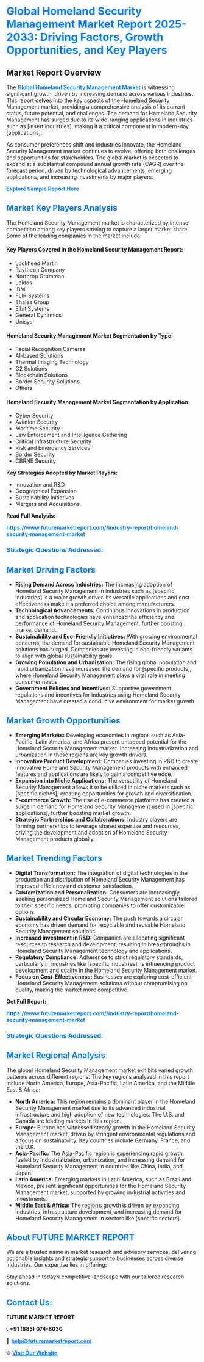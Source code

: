 <h1 style="color: #007BFF;">Global Homeland Security Management Market Report 2025-2033: Driving Factors, Growth Opportunities, and Key Players</h1>

<section id="overview">
<h2>Market Report Overview</h2>
<p>The <a href="https://www.futuremarketreport.com//industry-report/homeland-security-management-market" style="color: #007BFF; text-decoration: none;"><strong>Global Homeland Security Management Market</strong></a> is witnessing significant growth, driven by increasing demand across various industries. This report delves into the key aspects of the Homeland Security Management market, providing a comprehensive analysis of its current status, future potential, and challenges. The demand for Homeland Security Management has surged due to its wide-ranging applications in industries such as [insert industries], making it a critical component in modern-day [applications].</p>
<p>As consumer preferences shift and industries innovate, the Homeland Security Management market continues to evolve, offering both challenges and opportunities for stakeholders. The global market is expected to expand at a substantial compound annual growth rate (CAGR) over the forecast period, driven by technological advancements, emerging applications, and increasing investments by major players.</p>
</section>

<section id="overview">
<p><a href="https://www.futuremarketreport.com//request-sample/reportId=51952" style="color: #007BFF; text-decoration: none;"><strong>Explore Sample Report Here</strong></a></p>
</section>

<section id="key-players">
<h2 style="color: #007BFF;">Market Key Players Analysis</h2>
<p>The Homeland Security Management market is characterized by intense competition among key players striving to capture a larger market share. Some of the leading companies in the market include:</p>
<h4>Key Players Covered in the Homeland Security Management Report:</h4>
<ul><li>Lockheed Martin</li><li>Raytheon Company</li><li>Northrop Grumman</li><li>Leidos</li><li>IBM</li><li>FLIR Systems</li><li>Thales Group</li><li>Elbit Systems</li><li>General Dynamics</li><li>Unisys</li></ul>
<h4>Homeland Security Management Market Segmentation by Type:</h4>
<ul><li>Facial Recognition Cameras</li><li>AI-based Solutions</li><li>Thermal Imaging Technology</li><li>C2 Solutions</li><li>Blockchain Solutions</li><li>Border Security Solutions</li><li>Others</li></ul>

<h4>Homeland Security Management Market Segmentation by Application:</h4>
<ul><li>Cyber Security</li><li>Aviation Security</li><li>Maritime Security</li><li>Law Enforcement and Intelligence Gathering</li><li>Critical Infrastructure Security</li><li>Risk and Emergency Services</li><li>Border Security</li><li>CBRNE Security</li></ul>
<p><strong>Key Strategies Adopted by Market Players:</strong></p>
<ul>
<li>Innovation and R&D</li>
<li>Geographical Expansion</li>
<li>Sustainability Initiatives</li>
<li>Mergers and Acquisitions</li>
</ul>
</section>

<section>
<p><strong>Read Full Analysis: </strong></p><a href="https://www.futuremarketreport.com//industry-report/homeland-security-management-market" style="color: #007BFF; text-decoration: none;"><strong>https://www.futuremarketreport.com//industry-report/homeland-security-management-market</strong></a>
<h3 style="color: #007BFF;">Strategic Questions Addressed:</h3>
</section>

<section id="driving-factors">
<h2 style="color: #007BFF;">Market Driving Factors</h2>
<ul>
<li><strong>Rising Demand Across Industries:</strong> The increasing adoption of Homeland Security Management in industries such as [specific industries] is a major growth driver. Its versatile applications and cost-effectiveness make it a preferred choice among manufacturers.</li>
<li><strong>Technological Advancements:</strong> Continuous innovations in production and application technologies have enhanced the efficiency and performance of Homeland Security Management, further boosting market demand.</li>
<li><strong>Sustainability and Eco-Friendly Initiatives:</strong> With growing environmental concerns, the demand for sustainable Homeland Security Management solutions has surged. Companies are investing in eco-friendly variants to align with global sustainability goals.</li>
<li><strong>Growing Population and Urbanization:</strong> The rising global population and rapid urbanization have increased the demand for [specific products], where Homeland Security Management plays a vital role in meeting consumer needs.</li>
<li><strong>Government Policies and Incentives:</strong> Supportive government regulations and incentives for industries using Homeland Security Management have created a conducive environment for market growth.</li>
</ul>
</section>

<section id="growth-opportunities">
<h2 style="color: #007BFF;">Market Growth Opportunities</h2>
<ul>
<li><strong>Emerging Markets:</strong> Developing economies in regions such as Asia-Pacific, Latin America, and Africa present untapped potential for the Homeland Security Management market. Increasing industrialization and urbanization in these regions are key growth drivers.</li>
<li><strong>Innovative Product Development:</strong> Companies investing in R&D to create innovative Homeland Security Management products with enhanced features and applications are likely to gain a competitive edge.</li>
<li><strong>Expansion into Niche Applications:</strong> The versatility of Homeland Security Management allows it to be utilized in niche markets such as [specific niches], creating opportunities for growth and diversification.</li>
<li><strong>E-commerce Growth:</strong> The rise of e-commerce platforms has created a surge in demand for Homeland Security Management used in [specific applications], further boosting market growth.</li>
<li><strong>Strategic Partnerships and Collaborations:</strong> Industry players are forming partnerships to leverage shared expertise and resources, driving the development and adoption of Homeland Security Management products globally.</li>
</ul>
</section>

<section id="trending-factors">
<h2 style="color: #007BFF;">Market Trending Factors</h2>
<ul>
<li><strong>Digital Transformation:</strong> The integration of digital technologies in the production and distribution of Homeland Security Management has improved efficiency and customer satisfaction.</li>
<li><strong>Customization and Personalization:</strong> Consumers are increasingly seeking personalized Homeland Security Management solutions tailored to their specific needs, prompting companies to offer customizable options.</li>
<li><strong>Sustainability and Circular Economy:</strong> The push towards a circular economy has driven demand for recyclable and reusable Homeland Security Management solutions.</li>
<li><strong>Increased Investment in R&D:</strong> Companies are allocating significant resources to research and development, resulting in breakthroughs in Homeland Security Management technology and applications.</li>
<li><strong>Regulatory Compliance:</strong> Adherence to strict regulatory standards, particularly in industries like [specific industries], is influencing product development and quality in the Homeland Security Management market.</li>
<li><strong>Focus on Cost-Effectiveness:</strong> Businesses are exploring cost-efficient Homeland Security Management solutions without compromising on quality, making the market more competitive.</li>
</ul>
</section>

<section>
<p><strong>Get Full Report: </strong></p><a href="https://www.futuremarketreport.com//industry-report/homeland-security-management-market" style="color: #007BFF; text-decoration: none;"><strong>https://www.futuremarketreport.com//industry-report/homeland-security-management-market</strong></a>
<h3 style="color: #007BFF;">Strategic Questions Addressed:</h3>
</section>


<section id="regional-analysis">
<h2 style="color: #007BFF;">Market Regional Analysis</h2>
<p>The global Homeland Security Management market exhibits varied growth patterns across different regions. The key regions analyzed in this report include North America, Europe, Asia-Pacific, Latin America, and the Middle East & Africa:</p>
<ul>
<li><strong>North America:</strong> This region remains a dominant player in the Homeland Security Management market due to its advanced industrial infrastructure and high adoption of new technologies. The U.S. and Canada are leading markets in this region.</li>
<li><strong>Europe:</strong> Europe has witnessed steady growth in the Homeland Security Management market, driven by stringent environmental regulations and a focus on sustainability. Key countries include Germany, France, and the U.K.</li>
<li><strong>Asia-Pacific:</strong> The Asia-Pacific region is experiencing rapid growth, fueled by industrialization, urbanization, and increasing demand for Homeland Security Management in countries like China, India, and Japan.</li>
<li><strong>Latin America:</strong> Emerging markets in Latin America, such as Brazil and Mexico, present significant opportunities for the Homeland Security Management market, supported by growing industrial activities and investments.</li>
<li><strong>Middle East & Africa:</strong> The region’s growth is driven by expanding industries, infrastructure development, and increasing demand for Homeland Security Management in sectors like [specific sectors].</li>
</ul>
</section>

<footer>
<h2 style="color: #007BFF;">About FUTURE MARKET REPORT</h2>
<p>We are a trusted name in market research and advisory services, delivering actionable insights and strategic support to businesses across diverse industries. Our expertise lies in offering:</p>

<p>Stay ahead in today’s competitive landscape with our tailored research solutions.</p>

<h2 style="color: #007BFF;">Contact Us:</h2>
<p><strong>FUTURE MARKET REPORT</strong></p>
<p>📞 <strong>+91 (883) 074-8030</strong></p>
<p>📧 <strong><a href="mailto:help@futuremarketreport.com" style="color: #007BFF;">help@futuremarketreport.com</a></strong></p>
<p>🌐 <strong><a href="https://www.futuremarketreport.com/" style="color: #007BFF;">Visit Our Website</a></strong></p>
</footer>